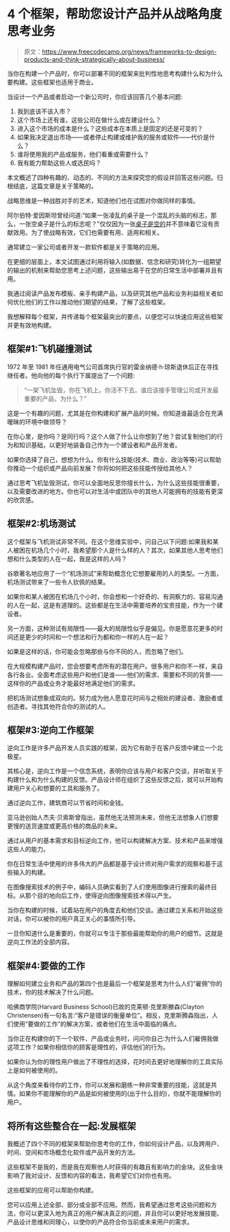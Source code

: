 # 4 个框架，帮助您设计产品并从战略角度思考业务

> 原文：<https://www.freecodecamp.org/news/frameworks-to-design-products-and-think-strategically-about-business/>

当你在构建一个产品时，你可以部署不同的框架来批判性地思考构建什么和为什么要构建。这些框架也适用于商业。

当设计一个产品或者启动一个新公司时，你应该回答几个基本问题:

1.  我到底该不该入市？
2.  这个市场上还有谁，这些公司在做什么或在建设什么？
3.  进入这个市场的成本是什么？这些成本在本质上是固定的还是可变的？
4.  如果我决定退出市场——或者停止构建或维护我的服务或软件——代价是什么？
5.  谁将使用我的产品或服务，他们看重或需要什么？
6.  我有能力帮助这些人或选民吗？

本文概述了四种有趣的、动态的、不同的方法来探究您的假设并回答这些问题。归根结底，这篇文章是关于策略的。

战略思维是一种战胜对手的艺术，知道他们也在试图对你做同样的事情。

阿尔伯特·爱因斯坦曾经问道:“如果一张凌乱的桌子是一个混乱的头脑的标志，那么，一张空桌子是什么的标志呢？”仅仅因为一张[桌子是空的](https://wfhadviser.com/product-reviews/best-minimalist-desk/)并不意味着它没有贡献效用。为了使战略有效，它们也需要有用、适用和相关。

通常建立一家公司或者开发一款软件都是关于策略的应用。

在更细的层面上，本文试图通过利用将输入(如数据、信念和研究)转化为一组期望的输出的机制来帮助您思考上述问题，这些输出易于在您的日常生活中部署并且有用。

我通过阅读产品发布模板、亲手构建产品，以及研究其他产品和业务利益相关者如何优化他们的工作以推动他们期望的结果，了解了这些框架。

我想解释每个框架，并传递每个框架最突出的要点，以便您可以快速应用这些框架并更有效地构建。

## 框架#1:飞机碰撞测试

1972 年至 1981 年任通用电气公司首席执行官的雷金纳德·h·琼斯退休后正在寻找继任者。他向他的每个执行下属提出了一个问题:

> “一架飞机坠毁，你在飞机上。你活不下去。谁应该接手管理公司或开发最重要的产品，为什么？”

这是一个有趣的问题，尤其是在你构建和扩展产品的时候。你知道谁最适合在充满暧昧的环境中做领导？

在你心里，是你吗？是同行吗？这个人做了什么让你想到了他？尝试复制他们的行为和知识基础，以更好地装备自己作为一个建设者和产品开发者。

如果你选择了自己，想想为什么。你有什么技能(技术、商业、政治等等)可以帮助你推动一个组织或产品向前发展？你将如何把这些技能传授给其他人？

通过思考飞机坠毁测试，你可以全面地反思你擅长什么，为什么这些技能很重要，以及需要改进的地方。你也可以对生活中或团队中的其他人可能拥有的技能有更深的欣赏感。

## 框架#2:机场测试

这个框架与飞机测试非常不同。在这个思维实验中，问自己以下问题:如果我和某人被困在机场几个小时，我希望那个人是什么样的人？其次，如果其他人思考他们想和什么类型的人在一起，我是这样的人吗？

谷歌著名地应用了一个“机场测试”来帮助概念化它想要雇用的人的类型。一方面，机场测试带来了一些令人钦佩的结果。

如果你和某人被困在机场几个小时，你会想和一个好奇的、有洞察力的、容易沟通的人在一起，这是有道理的。这些都是在生活中需要培养的宝贵技能，作为一个建设者。

另一方面，这种测试有局限性——最大的局限性似乎是偏见。你是愿意花更多的时间还是更少的时间和一个想法和行为都和你一样的人在一起？

如果是这样的话，你可能会忽略那些与你不同的人，而忽略了他们。

在大规模构建产品时，您会想要考虑所有的潜在用户。很多用户和你不一样，来自各行各业。全面考虑这些用户和他们是谁——他们的需求、需要和不同的背景——这样你的产品或业务才能最好地满足他们的需求。

把机场测试想象成双向的。努力成为他人愿意花时间与之相处的建设者、激励者或创造者。寻找其他符合你的测试的人。

## 框架#3:逆向工作框架

逆向工作是许多产品开发人员实践的框架，因为它有助于在客户反馈中建立一个北极星。

其核心是，逆向工作是一个信念系统，表明你应该与用户和客户交谈，并听取关于构建什么和为什么构建的反馈。产品设计师在组织了这些反馈之后，就可以开始构建用户关心和想要的工具和服务了。

通过逆向工作，建筑商可以节省时间和金钱。

亚马逊创始人杰夫·贝索斯曾指出，虽然他无法预测未来，但他无法想象人们想要更慢的送货速度或更高价格的商品的未来。

通过从用户的基本需求和目标逆向工作，他可以构建解决方案、技术和产品来增强这些人的能力。

你在日常生活中使用的许多伟大的产品都是基于设计师对用户需求的观察和基于这些输入的构建。

在图像搜索技术的例子中，编码人员确实看到了人们使用图像进行搜索的最终目标。从那个目的地向后工作，使得逆向图像搜索技术得以产生。

当你在构建的时候，试着站在用户的角度去和他们交谈。通过建立关系和开始这些对话，你可以被你的用户真正关心的事情所引导。

一旦你知道什么是重要的，你就可以专注于那些最能帮助你的用户的细节。这就是逆向工作法的全部内容。

## 框架#4:要做的工作

理解如何建立业务和产品的第四个也是最后一个框架是思考为什么人们“雇佣”你的技术，你的技术解决了什么问题。

哈佛商学院(Harvard Business School)已故的克莱顿·克里斯滕森(Clayton Christensen)有一句名言:“客户是错误的衡量单位”。相反，克里斯腾森指出，人们使用“要做的工作”的解决方案，或者他们在生活中面临的痛点。

当你正在构建你的下一个软件、产品或业务时，问问你自己:为什么人们雇佣我做这项工作？如果你相信你的顾客是理性的，评估他们的行为。

如果你认为你的理性用户做出了不理性的选择，花时间去更好地理解你的工具实际上是如何被使用的。

从这个角度来看待你的工作，你可以发展和磨练一种非常重要的技能，这就是共情。如果你不能理解你的产品是如何被使用的(出于什么目的)，你就不能理解你的用户。

## 将所有这些整合在一起:发展框架

我概述了四个不同的框架来帮助你思考你的工作，你如何设计产品，以及跨用户、时间、空间和市场概念化软件或产品开发的方法。

这些框架不是我的，而是我在观察他人时获得的有趣且有影响力的金块。这些金块影响了我对设计、反馈和内容的看法，我希望它们对你也有用。

这些框架的应用可以帮助你构建。

您可以应用上述全部、部分或全部不应用。然而，我希望通过思考这些问题和方法，你可以更深入地为真正的用户解决真正的问题，并且你可以更好地发展技能、产品设计思维和同理心，以使你的产品符合你当前或未来用户的需求。